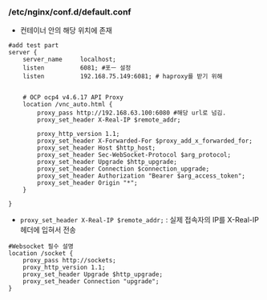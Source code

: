 ### /etc/nginx/conf.d/default.conf
- 컨테이너 안의 해당 위치에 존재


```
#add test part
server {
	server_name		localhost;
	listen			6081; #포ㅡ 설정
	listen			192.168.75.149:6081; # haproxy를 받기 위해


	# OCP ocp4 v4.6.17 API Proxy
	location /vnc_auto.html {
		proxy_pass http://192.168.63.100:6080 #해당 url로 넘김.
		proxy_set_header X-Real-IP $remote_addr; 
        
        proxy_http_version 1.1;
		proxy_set_header X-Forwarded-For $proxy_add_x_forwarded_for;
		proxy_set_header Host $http_host;
		proxy_set_header Sec-WebSocket-Protocol $arg_protocol;
		proxy_set_header Upgrade $http_upgrade;
		proxy_set_header Connection $connection_upgrade;
		proxy_set_header Authorization "Bearer $arg_access_token";
		proxy_set_header Origin "*";
	}

}

```
- `proxy_set_header X-Real-IP $remote_addr;` : 실제 접속자의 IP를 X-Real-IP 헤더에 입혀서 전송 


```
#Websocket 필수 설명
location /socket {
    proxy_pass http://sockets;
    proxy_http_version 1.1;
    proxy_set_header Upgrade $http_upgrade;
    proxy_set_header Connection "upgrade";
}
```
